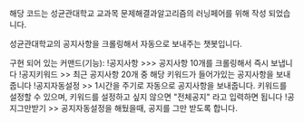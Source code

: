 해당 코드는 성균관대학교 교과목 문제해결과알고리즘의 러닝페어를 위해 작성 되었습니다.


성균관대학교의 공지사항을 크롤링해서 자동으로 보내주는 챗봇입니다. 

구현 되어 있는 커맨드(기능):
!공지사항 >>> 공지사항 10개를 크롤링해서 즉시 보냅니다
!공지키워드 >> 최근 공지사항 20개 중 해당 키워드가 들어가있는 공지사항을 보내줍니다
!공지자동설정 >> 1시간을 주기로 자동으로 공지사항을 보내줍니다. 키워드를 설정할 수 있으며, 키워드를 설정하고 싶지 않으면 "전체공지" 라고 입력하면 됩니다
!공지그만받기 >> 공지자동설정을 해뒀을때, 공지를 그만 받도록 합니다.

